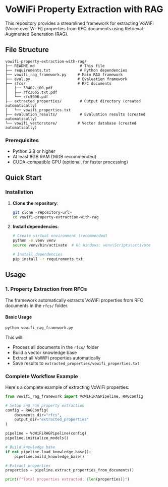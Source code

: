# VoWiFi Property Extraction with RAG

This repository provides a streamlined framework for extracting VoWiFi (Voice over Wi-Fi) properties from RFC documents using Retrieval-Augmented Generation (RAG).

## File Structure

```
vowifi-property-extraction-with-rag/
├── README.md                    # This file
├── requirements.txt             # Python dependencies
├── vowifi_rag_framework.py     # Main RAG framework
├── eval.py                     # Evaluation framework
├── rfcs/                       # RFC documents
│   ├── 33402-i00.pdf
│   ├── rfc3665.txt.pdf
│   └── rfc5996.pdf
├── extracted_properties/        # Output directory (created automatically)
│   └── vowifi_properties.txt
├── evaluation_results/          # Evaluation results (created automatically)
└── vowifi_vectorstore/         # Vector database (created automatically)
```

### Prerequisites

- Python 3.8 or higher
- At least 8GB RAM (16GB recommended)
- CUDA-compatible GPU (optional, for faster processing)

## Quick Start

### Installation

1. **Clone the repository**:
   ```bash
   git clone <repository-url>
   cd vowifi-property-extraction-with-rag
   ```

2. **Install dependencies**:
   ```bash
   # Create virtual environment (recommended)
   python -m venv venv
   source venv/bin/activate  # On Windows: venv\Scripts\activate
   
   # Install dependencies
   pip install -r requirements.txt
   ```

## Usage

### 1. Property Extraction from RFCs

The framework automatically extracts VoWiFi properties from RFC documents in the `rfcs/` folder.

#### Basic Usage

```bash
python vowifi_rag_framework.py
```

This will:
- Process all documents in the `rfcs/` folder
- Build a vector knowledge base
- Extract all VoWiFi properties automatically
- Save results to `extracted_properties/vowifi_properties.txt`


### Complete Workflow Example

Here's a complete example of extracting VoWiFi properties:

```python
from vowifi_rag_framework import VoWiFiRAGPipeline, RAGConfig

# Setup and run property extraction
config = RAGConfig(
    documents_dir="rfcs",
    output_dir="extracted_properties"
)

pipeline = VoWiFiRAGPipeline(config)
pipeline.initialize_models()

# Build knowledge base
if not pipeline.load_knowledge_base():
    pipeline.build_knowledge_base()

# Extract properties
properties = pipeline.extract_properties_from_documents()

print(f"Total properties extracted: {len(properties)}")
```
